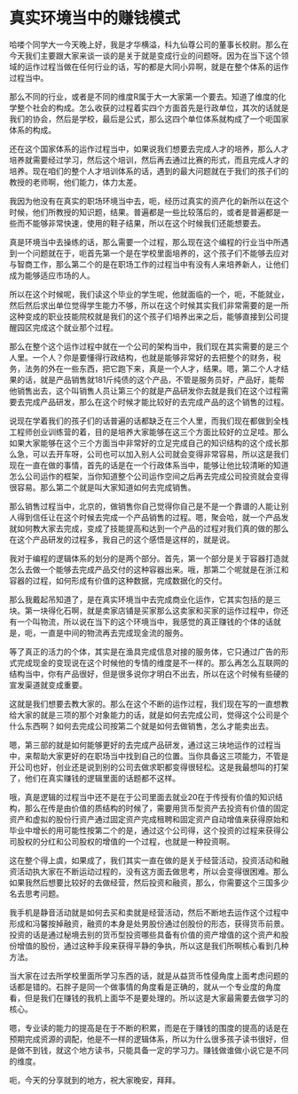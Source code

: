# 真实环境当中的赚钱模式



哈喽个同学大一今天晚上好，我是才华横溢，科九仙尊公司的董事长校尉。那么在今天我们主要跟大家来谈一谈的是关于就是变成行业的问题呀。因为在当下这个领域的运作过程当做在任何行业的话，写的都是大同小异啊，就是在整个体系的运作过程当中。


那么不同的行业，或者是不同的维度R属于大一大家第一个要去。知道了维度的化学整个社会的构成。怎么收获的过程着实四个方面首先是行政单位，其次的话就是我们的协会，然后是学校，最后是公式，那么这四个单位体系就构成了一个呃国家体系的构成。


还在这个国家体系的运作过程当中，如果说我们想要去完成人才的培养，那么人才培养就需要经过学习，然后这个培训，然后再去通过比赛的形式，而且完成人才的培养。现在咱们的整个人才培训体系的话，遇到的最大问题就在于我们的孩子们的教授的老师啊，他们能力，体力太差。


我因为他没有在真实的职场环境当中去，呃，经历过真实的资产化的新所以在这个时候，他们所教授的知识题，结果。普遍都是一些比较落后的，或者是普遍都是一些而不能够非常快速，使用的鞋子结果，所以在这个时候我们还能想要去。


真是环境当中去操练的话，那么需要一个过程，那么现在这个编程的行业当中所遇到一个问题就在于，呃首先第一个是在学校里面培养的，这个孩子们不能够去应对与智商工作，那么第二个的是在职场工作的过程当中有没有人来培养新人，让他们成为能够适应市场的人。


所以在这个时候呢，我们读这个毕业的学生呢，他就面临的一个，呃，不能就业，然后然后求出单位觉得学生能力不够，所以在这个时候其实我们非常需要的是一所这种变成的职业技能院校就是我们的这个孩子们培养出来之后，能够直接到公司提醒园区完成这个就业那个过程。


那么在整个这个运作过程中就在一个公司的架构当中，我们现在其实需要的是三个人里。一个人？你是要懂得行政结构，也就是能够非常好的去把整个的财务，税务，法务的外在一些东西，把它跑下来，真是一个人才，结果。嗯，第二个人才结果的话，就是产品销售就181斤纯债的这个产品，不管是服务员好，产品好，能帮他销售出去，这个叫销售人员让第三个的就是产品研发你去就是我们在这个过程需要去完成产品研发，那么在这个时候才能比较好的去完成产品的这个销售的过程。


说现在学着我们的孩子们的话普遍的话都缺乏在三个人里，而我们现在都做到全栈工程师创业训练营的着，目的是培养大家能够在这三个方面比较好的立足哇。那么如果大家能够在这个三个方面当中非常好的立足完成自己的知识结构的这个成长那么急，可以去开车呀，公司也可以加入别人公司就会变得非常容易，所以这是我们现在一直在做的事情，首先的话是在一个行政体系当中，能够让他比较清晰的知道怎么公司运作的框架，当你知道整个公司运作空间之后再去完成公司投资就会变得很容易。那么第二个就是叫大家知道如何去完成销售。


那么销售过程当中，北京的，做销售你自己觉得你自己是不是一个靠谱的人能让别人得到信任让在这个时候去完成一个产品销售的过程。嗯，聚会哈，就一个产品发就如何教大家去完成，变成了技能提高和达到一个产品的过程对我们真的做的那么在这个产品研发的过程多，我自己的这个感悟是这样的，就是说。


我对于编程的逻辑体系的划分的是两个部分。首先，第一个部分是关于容器打造就怎么去做一个能够去完成产品交付的这种容器出来。哦，那第二个呢就是在浙江和容器的过程，如何形成有价值的这种数据，完成数据化的交付。


那么我戴起吊知道了，是在真实环境当中去完成商业化运作，它其实包括的是三块。第一块得化石啊，就是卖家店铺是买家那么这卖家和买家的运作过程中，你还有一个叫物流，所以说在当下的这个环境当中，我感觉的真正赚钱的个体的话就是，呃，一直是中间的物流再去完成现金流的服务。


等了真正的活力的个体，其实是在渔具完成信息对接的服务体，它只通过广告的形式完成现金的变现说在这个时候他的专情的维度是不一样的。那么再怎么互联网的结构当中，你有产品很好，但是很多说你才明白不出去，所以在这个时候有些硬的宣发渠道就变成重要。


这就是我们想要去教大家的。那么在这个不断的运作过程，我们现在写的一直想教给大家的就是三项的那个对象能力的话，就是如何去完成公司，觉得这个公司是个什么东西啊？如何去完成公司按第二个就是如何去做销售，怎么才能卖出去。


嗯，第三部的就是如何能够更好的去完成产品研发，通过这三块地运作的过程当中，来帮助大家更好的在职场当中找到自己的位置。当你具备这三项能力，不管是开公司也好，创业还是说到别的公司去做求职都变得很轻松。这是我最想叫的打架了，他们在真实赚钱的逻辑里面的话题都不这样。


哦，真是逻辑的过程当中还不是在于公司里面去就业20在于传授有价值的知识结构，那么在传是由价值的质结构的时候了，需要用货币型资产去投资有价值的固定资产和虚拟的股份行资产通过固定资产完成租聘和固定资产自动增值来获得原始和毕业中增长的用可能性按第二个的是，通过这个公司得，这个投资的过程来获得公司股权的分红和公司股权的增值的一个过程，也就是一种投资啊。


这在整个得上虞，如果成了，我们其实一直在做的是关于经营活动，投资活动和融资活动执大家在不断运动过程的，没有这方面去做思考，所以会变得很困难。那么如果我然后想要比较好的去做经营，然后投资和融资，那么，你需要这个三国多少名去思考问题。


我手机是静音活动就是如何去买和卖就是经营活动，然后不断地去运作这个过程中形成和冯馨按掉融资，融资的本身是处男股份通过创股份的形态，获得货币前景。投资的话是通过秘境去别的货币型投资哪些具备有价值的资产增值的这个资产和股份增值的股份，通过这种手段来获得平静的争执，所以这是我们所啊核心看到几种方法。


当大家在过去所学校里面所学习东西的话，就是从益货币性侵角度上面考虑问题的话都是错的。石胖子是同一个做事情的角度看是正确的，就从一个专业度的角度看，但是我们在赚钱的我机上面华不是要处理的。所以这是大家最需要去做学习的核心。


嗯，专业读的能力的提高是在于不断的积累，而是在于赚钱的围度的提高的话是在预期完成资源的调配，他是不一样的逻辑体系，所以为什么很多孩子读书很好，但是做不到钱，就这个地方读书，只能具备一定的学习力。赚钱做谁做小说它是不同的维度。


呃，今天的分享就到的地方，祝大家晚安，拜拜。
